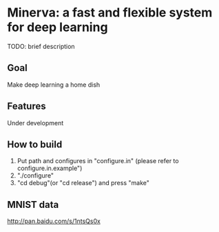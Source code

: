 # Minerva: a fast and flexible system for deep learning

TODO: brief description

## Goal
Make deep learning a home dish

## Features
Under development

## How to build
1. Put path and configures in "configure.in" (please refer to configure.in.example")
2. "./configure"
3. "cd debug"(or "cd release") and press "make"

## MNIST data

http://pan.baidu.com/s/1ntsQs0x
